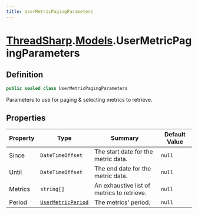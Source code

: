 ```yaml
---
title: UserMetricPagingParameters
---
```


# [ThreadSharp](../).[Models](./).UserMetricPagingParameters

## Definition

```c#
public sealed class UserMetricPagingParameters
```

Parameters to use for paging & selecting metrics to retrieve.

## Properties

| Property  | Type                                            | Summary                                               | Default Value |
|-----------|-------------------------------------------------|-------------------------------------------------------|---------------|
| Since     | `DateTimeOffset`                                | The start date for the metric data.                   | `null`        |
| Until     | `DateTimeOffset`                                | The end date for the metric data.                     | `null`        |
| Metrics   | `string[]`                                      | An exhaustive list of metrics to retrieve.            | `null`        |
| Period    | [`UserMetricPeriod`](../Enums/UserMetricPeriod) | The metrics' period.                                  | `null`        |